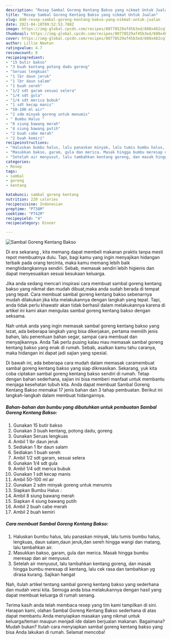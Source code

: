 ```yaml
---
description: "Resep Sambal Goreng Kentang Bakso yang nikmat Untuk Jualan"
title: "Resep Sambal Goreng Kentang Bakso yang nikmat Untuk Jualan"
slug: 848-resep-sambal-goreng-kentang-bakso-yang-nikmat-untuk-jualan
date: 2021-04-18T09:52:53.788Z
image: https://img-global.cpcdn.com/recipes/80778529af45b3ed/680x482cq70/sambal-goreng-kentang-bakso-foto-resep-utama.jpg
thumbnail: https://img-global.cpcdn.com/recipes/80778529af45b3ed/680x482cq70/sambal-goreng-kentang-bakso-foto-resep-utama.jpg
cover: https://img-global.cpcdn.com/recipes/80778529af45b3ed/680x482cq70/sambal-goreng-kentang-bakso-foto-resep-utama.jpg
author: Lillie Newton
ratingvalue: 4.7
reviewcount: 8
recipeingredient:
- "15 butir bakso"
- "3 buah kentang potong dadu goreng"
- "Seruas lengkuas"
- "1 lbr daun jeruk"
- "1 lbr daun salam"
- "1 buah sereh"
- "1/2 sdt garam sesuai selera"
- "1/4 sdt gula"
- "1/4 sdt merica bubuk"
- "1 sdt kecap manis"
- "50-100 ml air"
- "2 sdm minyak goreng untuk menumis"
- " Bumbu Halus "
- "8 siung bawang merah"
- "4 siung bawang putih"
- "2 buah cabe merah"
- "2 buah kemiri"
recipeinstructions:
- "Haluskan bumbu halus, lalu panaskan minyak, lalu tumis bumbu halus, lengkuas, daun salam,daun jeruk,dan sereh hingga wangi dan matang, lalu tambahkan air."
- "Masukkan bakso, garam, gula dan merica. Masak hingga bumbu meresap dan air menyusut."
- "Setelah air menyusut, lalu tambahkan kentang goreng, dan masak hingga bumbu meresap di kentang, lalu cek rasa dan tambahkan yg dirasa kurang. Sajikan hangat"
categories:
- Resep
tags:
- sambal
- goreng
- kentang

katakunci: sambal goreng kentang 
nutrition: 220 calories
recipecuisine: Indonesian
preptime: "PT38M"
cooktime: "PT42M"
recipeyield: "4"
recipecategory: Dinner

---
```



![Sambal Goreng Kentang Bakso](https://img-global.cpcdn.com/recipes/80778529af45b3ed/680x482cq70/sambal-goreng-kentang-bakso-foto-resep-utama.jpg)

Di era  sekarang , kita memang dapat membeli makanan praktis tanpa mesti repot membuatnya dulu. Tapi, bagi kamu yang ingin menyajikan hidangan terbaik pada orang tercinta, maka kamu memang lebih baik menghidangkannya sendiri. Sebab, memasak sendiri lebih higienis dan dapat menyesuaikan sesuai kesukaan keluarga.

Jika anda sedang mencari inspirasi cara membuat sambal goreng kentang bakso yang nikmat dan mudah dibuat,maka anda sudah berada di tempat yang tepat. Cara membuat sambal goreng kentang bakso  sebenarnya mudah dilakukan jika kita melakukannya dengan langkah yang tepat. Tapi, anda tidak perlu khawatir akan tidak berhasil dalam melakukannya 
karena di artikel ini kami akan mengulas sambal goreng kentang bakso dengan seksama.  



Nah untuk anda yang ingin memasak sambal goreng kentang bakso yang lezat, ada beberapa langkah yang bisa dikerjakan, pertama memilih jenis bahan, lalu penentuan bahan segar, sampai cara membuat dan menyajikannya. Anda Tak perlu pusing kalau mau memasak sambal goreng kentang bakso yang enak di rumah. Sebab, asalkan kamu  tahu caranya, maka hidangan ini dapat jadi sajian yang spesial.

Di bawah ini, ada beberapa cara mudah dalam memasak caramembuat sambal goreng kentang bakso yang siap dikreasikan. Sekarang, yuk kita coba ciptakan sambal goreng kentang bakso sendiri di rumah. Tetap dengan bahan sederhana, sajian ini bisa memberi manfaat untuk membantu menjaga kesehatan tubuh kita. Anda dapat membuat Sambal Goreng Kentang Bakso memakai 17 jenis bahan dan 3 tahap pembuatan. Berikut ini langkah-langkah dalam membuat hidangannya.

<!--inarticleads1-->

##### Bahan-bahan dan bumbu yang dibutuhkan untuk pembuatan Sambal Goreng Kentang Bakso:

1. Gunakan 15 butir bakso
1. Gunakan 3 buah kentang, potong dadu, goreng
1. Gunakan Seruas lengkuas
1. Ambil 1 lbr daun jeruk
1. Sediakan 1 lbr daun salam
1. Sediakan 1 buah sereh
1. Ambil 1/2 sdt garam, sesuai selera
1. Gunakan 1/4 sdt gula
1. Ambil 1/4 sdt merica bubuk
1. Gunakan 1 sdt kecap manis
1. Ambil 50-100 ml air
1. Gunakan 2 sdm minyak goreng untuk menumis
1. Siapkan  Bumbu Halus :
1. Ambil 8 siung bawang merah
1. Siapkan 4 siung bawang putih
1. Ambil 2 buah cabe merah
1. Ambil 2 buah kemiri




<!--inarticleads2-->

##### Cara membuat Sambal Goreng Kentang Bakso:

1. Haluskan bumbu halus, lalu panaskan minyak, lalu tumis bumbu halus, lengkuas, daun salam,daun jeruk,dan sereh hingga wangi dan matang, lalu tambahkan air.
1. Masukkan bakso, garam, gula dan merica. Masak hingga bumbu meresap dan air menyusut.
1. Setelah air menyusut, lalu tambahkan kentang goreng, dan masak hingga bumbu meresap di kentang, lalu cek rasa dan tambahkan yg dirasa kurang. Sajikan hangat




Nah, itulah artikel tentang  sambal goreng kentang bakso  yang sederhana dan mudah versi kita. Semoga anda bisa melakukannya dengan hasil yang dapat membuat keluarga di rumah senang. 

Terima kasih anda telah membaca resep yang tim kami tampilkan di sini. Harapan kami, olahan  Sambal Goreng Kentang Bakso sederhana di atas dapat membantu Anda menyiapkan masakan yang nikmat untuk keluarga/teman maupun menjadi ide dalam berjualan makanan. Bagaimana? Mudah bukan? Itulah cara menyiapkan sambal goreng kentang bakso yang bisa Anda lakukan di rumah. Selamat mencoba!

